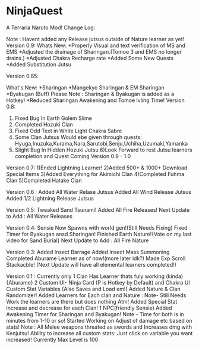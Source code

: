 # NinjaQuest
A Terraria Naruto Mod!
Change Log:

Note : Havent added any Release jutsus outside of Nature learner as yet!
Version 0.9:
Whats New:
*Properly Visual and text verification of MS and EMS
*Adjusted the drainage of Sharingan.(Tomoe 3 and EMS no longer drains.)
*Adjusted Chakra Recharge rate
*Added Some New Quests
*Added Substitution Jutsu

Version 0.85:

What's New:
*Sharingan
*Mangekyo Sharingan & EM Sharingan
*Byakugan (Buff)
Please Note : Sharingan & Byakugan is added as a Hotkey!
*Reduced Sharingan Awakening and Tomoe lvling Time!
Version 0.8:
1) Fixed Bug In Earth Golem Slime
2) Completed Hozuki Clan
3) Fixed Odd Text in White Light Chakra Sabre
4) Some Clan Jutsus Would ebe given through quests:
   Hyuga,Inuzuka,Kurama,Nara,Sarutobi,Senju,Uchiha,Uzumaki,Yamanka
5) Slight Bug In Hidden Hozuki Jutsu
6)Look Forward to rest Jutsu learners completion and Quest Coming Version 0.9 - 1.0

Version 0.7:
1)Ended Lightning Learner!
2)Added 500+ & 1000+ Download Special Items
3)Added Everything for Akimichi Clan
4)Completed Fuhma Clan
5)Completed Hatake Clan

Version 0.6 : 
Added All Water Relase Jutsus
Added All Wind Release Jutsus
Added 1/2 Lightning Release Jutsus

Version 0.5:
Tweaked Sand Tsunami!
Added All Fire Releases!
Next Update to Add : All Water Releases

Version 0.4:
Sensie Now Spawns with world gen!(Still Needs Fixing)
Fixed Timer for Byakugan ansd Sharingan!
Finished Earth Nature!{Vote on my last video for Sand Burial}
Next Update to Add : All Fire Nature


Version 0.3:
Added Insect Barrage
Added Insect Mass Summoning
Completed Aburame Learner as of now!(more later idk?)
Made Exp Scroll Stackacble!
(Next Update will have all elemental learners completed!)

Version 0.1 :
Currently only 1 Clan Has Learner thats fuly working (kinda) {Aburame}
2 Custom UI- Ninja Card (P is Hotkey by Default) and Chakra UI
Custom Stat Variables (Also Saves and Load em!)
Added Nature & Clan Randomizer!
Added Learners for Each clan and Nature :
Note- Still Needs Work the learners are there but does nothing Atm!
Added Special Stat increase and decrease for each Clan!
1 NPC(friendly Sensie)
Added Awakening Timer for Sharingan and Byakugan!
Note - Time for both is in minutes from 1-10 or so!
Started Working on Adjust of damage etc based on stats!
Note : All Melee weapons threated as swords and Increases dmg with Kenjutsu!
Ability to increase all custom stats: Just click on variable you want increased!
Currently Max Level is 100

